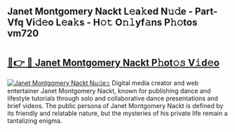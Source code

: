 ## Janet Montgomery Nackt L𝚎a𝚔ed N𝚞𝚍e - Part-Vfq Vi𝚍𝚎o L𝚎a𝚔s - H𝚘𝚝 O𝚗𝚕yf𝚊ns P𝚑𝚘tos vm720

# <h2><a href="http://kf71tj.oniu.top/?m=Janet+Montgomery+Nackt">🔗👉 🔴 Janet Montgomery Nackt P𝚑ot𝚘𝚜 V𝚒d𝚎o</a></h2>

[![Janet Montgomery Nackt Nu𝚍e𝚜](https://i.imgur.com/0qMVB7G.gif)](http://kf71tj.oniu.top/?m=Janet+Montgomery+Nackt)
Digital media creator and web entertainer Janet Montgomery Nackt, known for publishing dance and lifestyle tutorials through solo and collaborative dance presentations and brief videos. The public persona of Janet Montgomery Nackt is defined by its friendly and relatable nature, but the mysteries of his private life remain a tantalizing enigma.  
